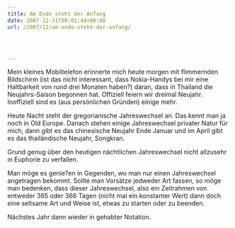 ```yaml
---
title: Am Ende steht der Anfang
date: 2007-12-31T00:01:44+00:00
url: /2007/12/am-ende-steht-der-anfang/




---
```

Mein kleines Mobiltelefon erinnerte mich heute morgen mit flimmernden Bildschirm (ist das nicht interessant, dass Nokia-Handys bei mir eine Haltbarkeit von rund drei Monaten haben?) daran, dass in Thailand die Neujahrs-Saison begonnen hat. Offiziell feiern wir dreimal Neujahr. Inoffiziell sind es (aus persönlichen Gründen) einige mehr.

Heute Nacht steht der gregorianische Jahreswechsel an. Das kennt man ja noch in Old Europe. Danach stehen einige Jahreswechsel privater Natur für mich, dann gibt es das chinesische Neujahr Ende Januar und im April gibt es das thailändische Neujahr, Songkran.

Grund genug über den heutigen nächtlichen Jahreswechsel nicht allzusehr in Euphorie zu verfallen.

Man möge es genie?en in Gegenden, wo man nur einen Jahreswechsel angetragen bekommt. Sollte man Vorsätze jedweder Art fassen, so möge man bedenken, dass dieser Jahreswechsel, also ein Zeitrahmen von entweder 365 oder 366 Tagen (nicht mal ein konstanter Wert) dann doch eine seltsame Art und Weise ist, etwas zu starten oder zu beenden.

Nächstes Jahr dann wieder in gehabter Notation.
